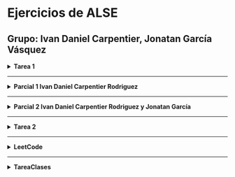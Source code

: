 # Ejercicios de ALSE
Grupo: **Ivan Daniel Carpentier, Jonatan García Vásquez**
---------------------------------------------------------------------------------------------------------


<details>
<summary><strong>Tarea 1</strong></summary>

### Ejercicios obligatorios

- **2.2 operadores logicos ->** [Tarea1/ejercicio2.2.cpp](./Tarea1/ejercicio2.2.cpp)
- **4.1 sumar elementos de un arreglo ->** [Tarea1/ejercicio4.1.cpp](./Tarea1/ejercicio4.1.cpp)
- **8.1 Interes compuesto ->** [Tarea1/ejercicio8.1.cpp](./Tarea1/ejercicio8.1.cpp)

### Ejercicios opcionales

- **Sistema de gestión de inventarios ->** [Tarea2/Ejercicio2.1.cpp](./Tarea2/Ejercicio2.1.cpp)
- **Memoria Dinámica para un Sistema de Reservas de Hotel ->** [Tarea2/Ejercicio3.1.cpp](./Tarea2/Ejercicio3.1.cpp)

</details>

<hr>

<details>
<summary><strong>Parcial 1 Ivan Daniel Carpentier Rodriguez</strong></summary>

- **parcial 1 ->** [Parcial/parcial.cpp](./Parcial/parcial.cpp)

</details>

<hr>

<details>
<summary><strong>Parcial 2 Ivan Daniel Carpentier Rodriguez y Jonatan García</strong></summary>

- **parcial 1 ->** [Parcial2/parcial.cpp](./Parcial2/)

</details>

<hr>

<details>
<summary><strong>Tarea 2</strong></summary>

- **Calculadora ->** [Tarea2/calculadora.cpp](./Tarea2/calculadora.cpp)

</details>

<hr>

<details>
<summary><strong>LeetCode</strong></summary>

- **Two sum ->** [twoSum.cpp](./Leetcode/twoSum.cpp)
- **Add Strings ->** [addStrings.cpp](./Leetcode/addStrings.cpp)
- **Valid Sudoku ->** [validSudoku.cpp](./Leetcode/validSudoku.cpp)
- **Design Parking ->** [designParking.cpp](./Leetcode/designParking.cpp)

</details>

<hr>

<details>
<summary><strong>TareaClases</strong></summary>

### Clase point2d:

- **Definición de la clase->** [point2d.h](./TareaClases/include/point2d.h)
- **Implementación de la clase ->** [point2d.cpp](./TareaClases/src/point2d.cpp)
- **Archivo main ->** [point2d.cpp](./TareaClases/point2d.cpp)

</details>